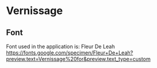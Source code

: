 # Vernissage

## Font

Font used in the application is: Fleur De Leah 
https://fonts.google.com/specimen/Fleur+De+Leah?preview.text=Vernissage%20for&preview.text_type=custom
